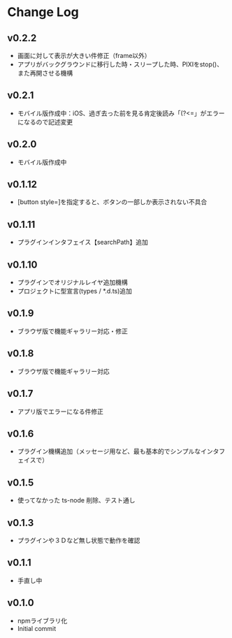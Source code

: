 # Change Log

## v0.2.2
 - 画面に対して表示が大きい件修正（frame以外）
 - アプリがバックグラウンドに移行した時・スリープした時、PIXIをstop()、また再開させる機構
## v0.2.1
 - モバイル版作成中：iOS、過ぎ去った前を見る肯定後読み「(?<=」がエラーになるので記述変更
## v0.2.0
 - モバイル版作成中
## v0.1.12
 - [button style=]を指定すると、ボタンの一部しか表示されない不具合
## v0.1.11
 - プラグインインタフェイス【searchPath】追加
## v0.1.10
 - プラグインでオリジナルレイヤ追加機構
 - プロジェクトに型宣言(types / *.d.ts)追加
## v0.1.9
 - ブラウザ版で機能ギャラリー対応・修正
## v0.1.8
 - ブラウザ版で機能ギャラリー対応
## v0.1.7
 - アプリ版でエラーになる件修正
## v0.1.6
 - プラグイン機構追加（メッセージ用など、最も基本的でシンプルなインタフェイスで）
## v0.1.5
 - 使ってなかった ts-node 削除、テスト通し
## v0.1.3
 - プラグインや３Ｄなど無し状態で動作を確認
## v0.1.1
 - 手直し中
## v0.1.0
 - npmライブラリ化
 - Initial commit
